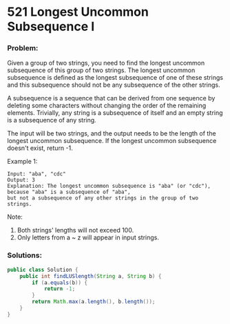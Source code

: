 # 521 Longest Uncommon Subsequence I

### Problem:

Given a group of two strings, you need to find the longest uncommon subsequence of this group of two strings. The longest uncommon subsequence is defined as the longest subsequence of one of these strings and this subsequence should not be any subsequence of the other strings.

A subsequence is a sequence that can be derived from one sequence by deleting some characters without changing the order of the remaining elements. Trivially, any string is a subsequence of itself and an empty string is a subsequence of any string.

The input will be two strings, and the output needs to be the length of the longest uncommon subsequence. If the longest uncommon subsequence doesn't exist, return -1.

Example 1:
```
Input: "aba", "cdc"
Output: 3
Explanation: The longest uncommon subsequence is "aba" (or "cdc"), 
because "aba" is a subsequence of "aba", 
but not a subsequence of any other strings in the group of two strings. 
```

Note:

1. Both strings' lengths will not exceed 100.
2. Only letters from a ~ z will appear in input strings.

### Solutions:

```java
public class Solution {
    public int findLUSlength(String a, String b) {
        if (a.equals(b)) {
            return -1;
        }
        return Math.max(a.length(), b.length());
    }
}
```